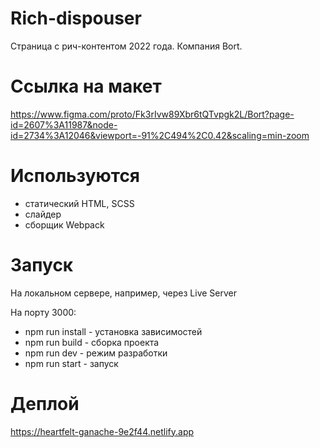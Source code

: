 # Rich-dispouser
Страница с рич-контентом 2022 года.
Компания Bort.

# Ссылка на макет
https://www.figma.com/proto/Fk3rIvw89Xbr6tQTvpgk2L/Bort?page-id=2607%3A11987&node-id=2734%3A12046&viewport=-91%2C494%2C0.42&scaling=min-zoom

# Используются
 - cтатический HTML, SCSS
 - слайдер
 - сборщик Webpack

# Запуск 
На локальном сервере, например, через Live Server

На порту 3000:
 - npm run install - установка зависимостей
 - npm run build - сборка проекта
 - npm run dev - режим разработки
 - npm run start - запуск

# Деплой
https://heartfelt-ganache-9e2f44.netlify.app

